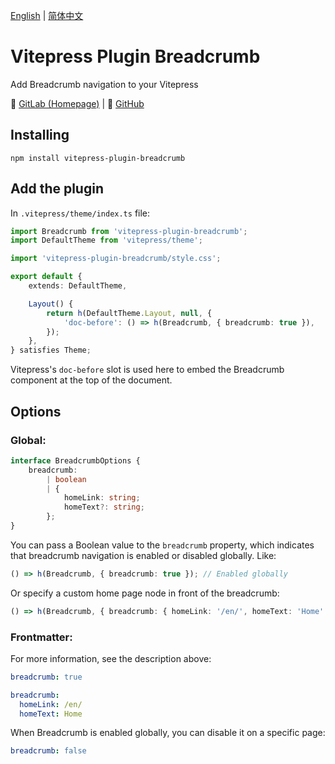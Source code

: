 [English](#) | [简体中文](./README.zh-Hans.md)

# Vitepress Plugin Breadcrumb

Add Breadcrumb navigation to your Vitepress

🔗 [GitLab (Homepage)](https://gitlab.soraharu.com/XiaoXi/vitepress-plugin-breadcrumb) | 🔗 [GitHub](https://github.com/yanranxiaoxi/vitepress-plugin-breadcrumb)

## Installing

```shell
npm install vitepress-plugin-breadcrumb
```

## Add the plugin

In `.vitepress/theme/index.ts` file:

```typescript
import Breadcrumb from 'vitepress-plugin-breadcrumb';
import DefaultTheme from 'vitepress/theme';

import 'vitepress-plugin-breadcrumb/style.css';

export default {
	extends: DefaultTheme,

	Layout() {
		return h(DefaultTheme.Layout, null, {
			'doc-before': () => h(Breadcrumb, { breadcrumb: true }),
		});
	},
} satisfies Theme;
```

Vitepress's `doc-before` slot is used here to embed the Breadcrumb component at the top of the document.

## Options

### Global:

```typescript
interface BreadcrumbOptions {
	breadcrumb:
		| boolean
		| {
			homeLink: string;
			homeText?: string;
		};
}
```

You can pass a Boolean value to the `breadcrumb` property, which indicates that breadcrumb navigation is enabled or disabled globally. Like:

```typescript
() => h(Breadcrumb, { breadcrumb: true }); // Enabled globally
```

Or specify a custom home page node in front of the breadcrumb:

```typescript
() => h(Breadcrumb, { breadcrumb: { homeLink: '/en/', homeText: 'Home' } }); // Add a link 'Home' to '/en/'
```

### Frontmatter:

For more information, see the description above:

```yaml
breadcrumb: true
```

```yaml
breadcrumb:
  homeLink: /en/
  homeText: Home
```

When Breadcrumb is enabled globally, you can disable it on a specific page:

```yaml
breadcrumb: false
```
